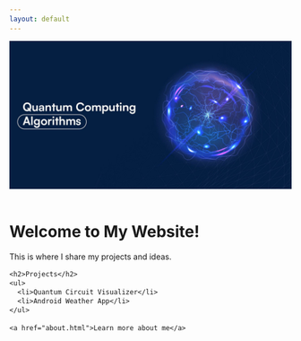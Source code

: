 ```yaml
---
layout: default
---
```


<!DOCTYPE html>
<html lang="en">
<head>
  <meta charset="UTF-8">
  <title>My Website</title>
  <link rel="stylesheet" href="custom.css">
</head>

<body>
  <header>
    <img src="/assets/mylogo.jpg" alt="Logo" class="header-logo">
  </header>

  <main>
    <h1>Welcome to My Website!</h1>
    <p>This is where I share my projects and ideas.</p>

    <h2>Projects</h2>
    <ul>
      <li>Quantum Circuit Visualizer</li>
      <li>Android Weather App</li>
    </ul>

    <a href="about.html">Learn more about me</a>
  </main>
</body>
</html>

